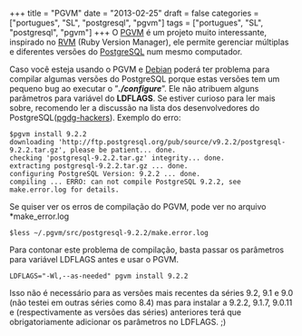 +++
title = "PGVM"
date = "2013-02-25"
draft = false
categories = ["portugues", "SL", "postgresql", "pgvm"]
tags = ["portugues", "SL", "postgresql", "pgvm"]
+++
O [PGVM](https://github.com/guedes/pgvm) é um projeto muito
interessante, inspirado no [RVM](http://www.rvm.io) (Ruby Version
Manager), ele permite gerenciar múltiplas e diferentes versões do
[PostgreSQL](http://www.postgresql.org) num mesmo computador.

Caso você esteja usando o PGVM e [Debian](http://www.debian.org) poderá
ter problema para compilar algumas versões do PostgreSQL porque estas
versões tem um pequeno bug ao executar o ”***./configure***”. Ele não
atribuem alguns parâmetros para variável do **LDFLAGS**. Se estiver
curioso para ler mais sobre, recomendo ler a discussão na lista dos
desenvolvedores do
PostgreSQL([pgdg-hackers](http://archives.postgresql.org/pgsql-hackers/2012-12/msg01058.php)).
Exemplo do erro:

```
$pgvm install 9.2.2
downloading 'http://ftp.postgresql.org/pub/source/v9.2.2/postgresql-9.2.2.tar.gz', please be patient... done.
checking 'postgresql-9.2.2.tar.gz' integrity... done.
extracting postgresql-9.2.2.tar.gz ... done.
configuring PostgreSQL Version: 9.2.2 ... done.
compiling ... ERRO: can not compile PostgreSQL 9.2.2, see make.error.log for details.
```

Se quiser ver os erros de compilação do PGVM, pode ver no arquivo
*make\_error.log

```
$less ~/.pgvm/src/postgresql-9.2.2/make.error.log
```

Para contonar este problema de compilação, basta passar os parâmetros
para variável LDFLAGS antes e usar o PGVM.

```
LDFLAGS="-Wl,--as-needed" pgvm install 9.2.2
```

Isso não é necessário para as versões mais recentes da séries 9.2, 9.1 e
9.0 (não testei em outras séries como 8.4) mas para instalar a 9.2.2,
9.1.7, 9.0.11 e (respectivamente as versões das séries) anteriores terá
que obrigatoriamente adicionar os parâmetros no LDFLAGS. ;)
